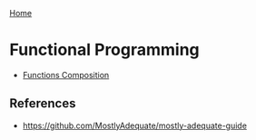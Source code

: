 [Home](/README.md)

# Functional Programming

- [Functions Composition](functions-composition.md)

## References

- https://github.com/MostlyAdequate/mostly-adequate-guide
